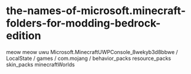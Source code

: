 # the-names-of-microsoft.minecraft-folders-for-modding-bedrock-edition
meow meow uwu
Microsoft.MinecraftUWPConsole_8wekyb3d8bbwe
/
LocalState
/
games
/
com.mojang
/
behavior_packs   resource_packs   skin_packs   minecraftWorlds
